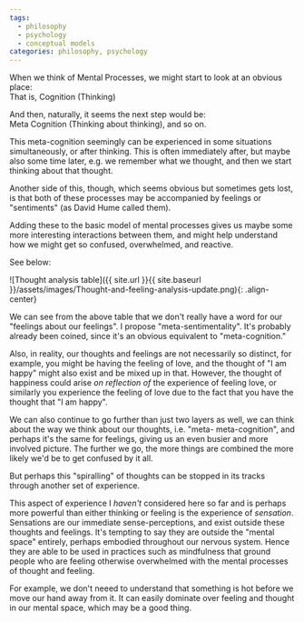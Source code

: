 ```yaml
---
tags: 
  - philosophy
  - psychology
  - conceptual models
categories: philosophy, psychology
---
```



When we think of Mental Processes, we might start to look at an obvious place:\
That is, Cognition (Thinking)

And then, naturally, it seems the next step would be:\
Meta Cognition (Thinking about thinking), and so on.

This meta-cognition seemingly can be experienced in some situations simultaneously, or after thinking. This is often immediately after, but maybe also some time later, e.g. we remember what we thought, and then we start thinking about that thought.

Another side of this, though, which seems obvious but sometimes gets lost, is that both of these processes may be accompanied by feelings or "sentiments" (as David Hume called them).

Adding these to the basic model of mental processes gives us maybe some more interesting interactions between them, and might help understand how we might get so confused, overwhelmed, and reactive.

See below:

![Thought analysis table]({{ site.url }}{{ site.baseurl }}/assets/images/Thought-and-feeling-analysis-update.png){: .align-center}

We can see from the above table that we don't really have a word for our "feelings about our feelings". I propose "meta-sentimentality". It's probably already been coined, since it's an obvious equivalent to "meta-cognition."

Also, in reality, our thoughts and feelings are not necessarily so distinct, for example, you might be having the feeling of love, and the thought of "I am happy" might also exist and be mixed up in that. However, the thought of happiness could arise _on reflection of_ the experience of feeling love, or similarly you experience the feeling of love due to the fact that you have the thought that "I am happy".

We can also continue to go further than just two layers as well, we can think about the way we think about our thoughts, i.e. "meta- meta-cognition", and perhaps it's the same for feelings, giving us an even busier and more involved picture. The further we go, the more things are combined the more likely we'd be to get confused by it all.

But perhaps this "spiralling" of thoughts can be stopped in its tracks through another set of experience.

This aspect of experience I _haven't_ considered here so far and is perhaps more powerful than either thinking or feeling is the experience of _sensation_. Sensations are our immediate sense-perceptions, and exist outside  these thoughts and feelings. It's tempting to say they are outside the "mental space" entirely, perhaps embodied throughout our nervous system. Hence they are able to be used in practices such as mindfulness that ground people who are feeling otherwise overwhelmed with the mental  processes of thought and feeling. 

For example, we don't neeed to understand that something is hot before we move our hand away from it. It can easily dominate over feeling and thought in our mental space, which may be a good thing.
